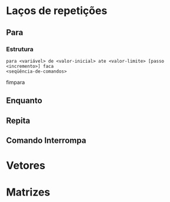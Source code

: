 # Laços de repetições
## Para
### Estrutura
    para <variável> de <valor-inicial> ate <valor-limite> [passo <incremento>] faca
    <seqüência-de-comandos>
fimpara
## Enquanto
## Repita
## Comando Interrompa
# Vetores
# Matrizes